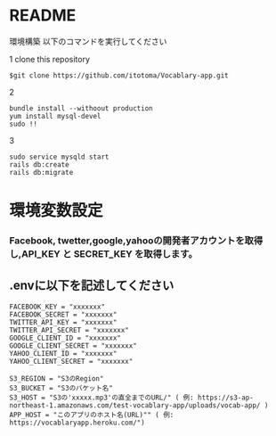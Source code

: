 # README

環境構築 以下のコマンドを実行してください

1 clone this repository
```
$git clone https://github.com/itotoma/Vocablary-app.git
```

2 
```
bundle install --withoout production
yum install mysql-devel
sudo !!
```

3
```
sudo service mysqld start
rails db:create
rails db:migrate
```

# 環境変数設定
### Facebook, twetter,google,yahooの開発者アカウントを取得し,API_KEY と SECRET_KEY を取得します。 
## .envに以下を記述してください

```
FACEBOOK_KEY = "xxxxxxx"
FACEBOOK_SECRET = "xxxxxxx"
TWITTER_API_KEY = "xxxxxxx"
TWITTER_API_SECRET = "xxxxxxx"
GOOGLE_CLIENT_ID = "xxxxxxx"
GOOGLE_CLIENT_SECRET = "xxxxxxx"
YAHOO_CLIENT_ID = "xxxxxxx"
YAHOO_CLIENT_SECRET = "xxxxxxx"

S3_REGION = "S3のRegion"
S3_BUCKET = "S3のバケット名"
S3_HOST = "S3の'xxxxx.mp3'の直全までのURL/" ( 例: https://s3-ap-northeast-1.amazonaws.com/test-vocablary-app/uploads/vocab-app/ )
APP_HOST = "このアプリのホスト名(URL)"" ( 例: https://vocablaryapp.heroku.com/")
```
